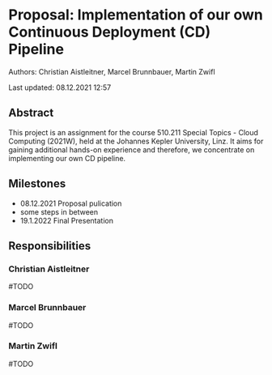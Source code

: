 # Proposal: Implementation of our own Continuous Deployment (CD) Pipeline

Authors: Christian Aistleitner, Marcel Brunnbauer, Martin Zwifl

Last updated: 08.12.2021 12:57

## Abstract

This project is an assignment for the course 510.211 Special Topics - Cloud Computing (2021W), held at the Johannes Kepler University, Linz.
It aims for gaining additional hands-on experience and therefore, we concentrate on implementing our own CD pipeline.

## Milestones

- 08.12.2021 Proposal pulication
- some steps in between
- 19.1.2022 Final Presentation

## Responsibilities

### Christian Aistleitner
#TODO

### Marcel Brunnbauer
#TODO

### Martin Zwifl
#TODO
